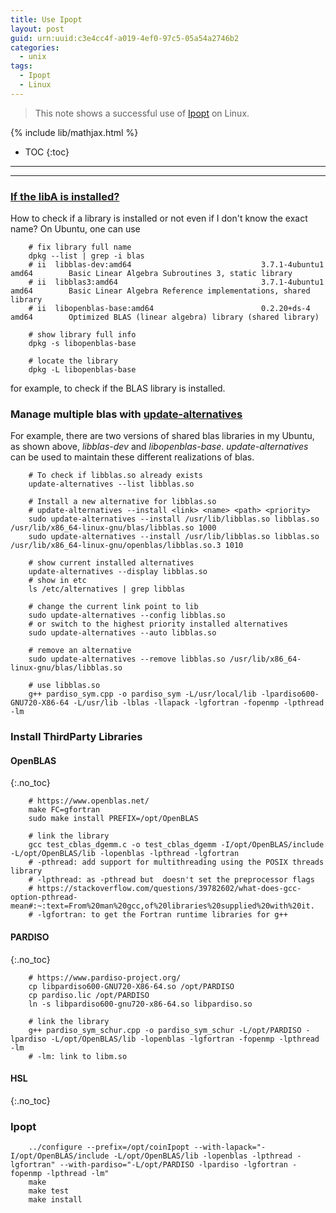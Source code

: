 ```yaml
---
title: Use Ipopt
layout: post
guid: urn:uuid:c3e4cc4f-a019-4ef0-97c5-05a54a2746b2
categories:
  - unix
tags:
  - Ipopt
  - Linux
---
```


> This note shows a successful use of [Ipopt](https://coin-or.github.io/Ipopt/index.html) on Linux.

{% include lib/mathjax.html %}

* TOC
{:toc}


----------------------------------------------
----------------------------------------------


### [If the libA is installed?](https://www.ostechnix.com/how-to-find-if-a-package-is-installed-or-not-in-linux-and-unix/)

How to check if a library is installed or not even if I don't know the exact name? On Ubuntu, one can use 
```
    # fix library full name
    dpkg --list | grep -i blas
    # ii  libblas-dev:amd64                             3.7.1-4ubuntu1                                  amd64        Basic Linear Algebra Subroutines 3, static library
    # ii  libblas3:amd64                                3.7.1-4ubuntu1                                  amd64        Basic Linear Algebra Reference implementations, shared library
    # ii  libopenblas-base:amd64                        0.2.20+ds-4                                     amd64        Optimized BLAS (linear algebra) library (shared library)

    # show library full info
    dpkg -s libopenblas-base

    # locate the library
    dpkg -L libopenblas-base
```
for example, to check if the BLAS library is installed.

### Manage multiple blas with [update-alternatives](https://damien.clauzel.eu/post/2005/02/12/Tutoriel-pour-update-alternatives)

For example, there are two versions of shared blas libraries in my Ubuntu, as shown above, *libblas-dev* and *libopenblas-base*.
*update-alternatives* can be used to maintain these different realizations of blas.

```
    # To check if libblas.so already exists
    update-alternatives --list libblas.so

    # Install a new alternative for libblas.so
    # update-alternatives --install <link> <name> <path> <priority>
    sudo update-alternatives --install /usr/lib/libblas.so libblas.so /usr/lib/x86_64-linux-gnu/blas/libblas.so 1000
    sudo update-alternatives --install /usr/lib/libblas.so libblas.so /usr/lib/x86_64-linux-gnu/openblas/libblas.so.3 1010

    # show current installed alternatives
    update-alternatives --display libblas.so
    # show in etc
    ls /etc/alternatives | grep libblas

    # change the current link point to lib
    sudo update-alternatives --config libblas.so
    # or switch to the highest priority installed alternatives
    sudo update-alternatives --auto libblas.so

    # remove an alternative 
    sudo update-alternatives --remove libblas.so /usr/lib/x86_64-linux-gnu/blas/libblas.so

    # use libblas.so
    g++ pardiso_sym.cpp -o pardiso_sym -L/usr/local/lib -lpardiso600-GNU720-X86-64 -L/usr/lib -lblas -llapack -lgfortran -fopenmp -lpthread -lm
```

### Install ThirdParty Libraries

#### OpenBLAS
{:.no_toc}

```
    # https://www.openblas.net/
    make FC=gfortran
    sudo make install PREFIX=/opt/OpenBLAS

    # link the library
    gcc test_cblas_dgemm.c -o test_cblas_dgemm -I/opt/OpenBLAS/include -L/opt/OpenBLAS/lib -lopenblas -lpthread -lgfortran
    # -pthread: add support for multithreading using the POSIX threads library
    # -lpthread: as -pthread but  doesn't set the preprocessor flags
    # https://stackoverflow.com/questions/39782602/what-does-gcc-option-pthread-mean#:~:text=From%20man%20gcc,of%20libraries%20supplied%20with%20it.
    # -lgfortran: to get the Fortran runtime libraries for g++
```

#### PARDISO
{:.no_toc}

```
    # https://www.pardiso-project.org/
    cp libpardiso600-GNU720-X86-64.so /opt/PARDISO
    cp pardiso.lic /opt/PARDISO
    ln -s libpardiso600-gnu720-x86-64.so libpardiso.so

    # link the library
    g++ pardiso_sym_schur.cpp -o pardiso_sym_schur -L/opt/PARDISO -lpardiso -L/opt/OpenBLAS/lib -lopenblas -lgfortran -fopenmp -lpthread -lm
    # -lm: link to libm.so
```

#### HSL
{:.no_toc}


### Ipopt

```
    ../configure --prefix=/opt/coinIpopt --with-lapack="-I/opt/OpenBLAS/include -L/opt/OpenBLAS/lib -lopenblas -lpthread -lgfortran" --with-pardiso="-L/opt/PARDISO -lpardiso -lgfortran -fopenmp -lpthread -lm"
    make
    make test
    make install
```

